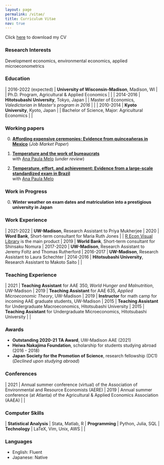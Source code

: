 ```yaml
---
layout: page
permalink: /vitae/
title: Curriculum Vitae
nav: true
---
```


Click [here](../assets/pdf/MizuhiroSuzuki_CV.pdf) to download my CV

### Research Interests ###

Development economics, environmental economics, applied microeconometrics


### Education ###

| 2016-2022 (expected)   | **University of Wisconsin-Madison**, Madison, WI
|                        | Ph.D. Program, Agricultural & Applied Economics
|                        |
| 2014-2016              | **Hitotsubashi University**, Tokyo, Japan
|                        | Master of Economics, *Valedictorian in Master's program in 2016*
|                        |
| 2010-2014              | **Kyoto University**, Kyoto, Japan
|                        | Bachelor of Science, Major: Agricultural Economics
|                        |


### Working papers ###

<!-- Click [here](/publications) to see my research -->

0. **[Affording expensive ceremonies: Evidence from quinceañeras in Mexico](../assets/pdf/quinceaneras_paper.pdf)** (*Job Market Paper*)

0. **[Temperature and the work of bureaucrats](../assets/pdf/audit_paper.pdf)**  
with [Ana Paula Melo](https://www.apmelo.com/) (*under review*)

0. **[Temperature, effort, and achievement: Evidence from a large-scale standardized exam in Brazil](../assets/pdf/exam_brazil_paper.pdf)**  
with [Ana Paula Melo](https://www.apmelo.com/)

### Work in Progress ###

0. **Winter weather on exam dates and matriculation into a prestigious university in Japan**

### Work Experience ###

<style>
table td:first-of-type {
    width: 11em;
}
</style>

| 2021-2022              | **UW-Madison**, Research Assistant to Priya Mukherjee
| 2020                   | **Word Bank**, Short-term consultant for Maria Ruth Jones
|                        | [R Econ Visual Library](https://worldbank.github.io/r-econ-visual-library/) is the main product
| 2019                   | **World Bank**, Short-term consultant for Shinsaku Nomura
| 2017-2020              | **UW-Madison**, Research Assistant to Jeremy Foltz and Thomas Rutherford
| 2016-2017              | **UW-Madison**, Research Assistant to Laura Schechter
| 2014-2016              | **Hitotsubashi University**, Research Assistant to Makoto Saito
|                        |


### Teaching Experience ###

| 2021 | **Teaching Assistant** for AAE 350, *World Hunger and Malnutrition*, UW-Madison
| 2019 | **Teaching Assistant** for AAE 635, *Applied Microeconomic Theory*, UW-Madison
| 2019 | **Instructor** for math camp for incoming AAE graduate students, UW-Madison
| 2015 | **Teaching Assistant** for Undergraduate Macroeconomics, Hitotsubashi University
| 2015 | **Teaching Assistant** for Undergraduate Microeconomics, Hitotsubashi University
|      |

### Awards ###

- **Outstanding 2020-21 TA Award**, UW-Madison AAE (2021)
- **Heiwa Nakajima Foundation**, scholarship for students studying abroad (2016 - 2018)
- **Japan Society for the Promotion of Science**, research fellowship (DC1) (*Declined upon studying abroad*)

<!---
### Open Source Projects ###

| [VOTCA](https://www.votca.org) | Versatile object-oriented toolkit for coarse-graining applications | Core Developer
| [FleCSI](http://www.flecsi.org) | Flexible Computer Science Infrastructure | Developer
| [Gentoo](https://www.gentoo.org) | Advanced Linux distribution | Developer
--->

<!-- For more information see [my GitHub profile](http://www.github.com/junghans) and [my OpenHUB profile](http://www.openhub.net/accounts/junghans) -->


### Conferences ###

| 2021 | Annual summer conference (virtual) of the Association of Environmental and Resource Economists (AERE) 
| 2019 | Annual summer conference (at Atlanta) of the Agricultural & Applied Economics Association (AAEA)
|      |

### Computer Skills ###

| **Statistical Analysis**  | Stata, Matlab, R
| **Programming**           | Python, Julia, SQL
| **Technology**            | LaTeX, Vim, Unix, AWS
| |

### Languages ###

- English: Fluent
- Japanese: Native

